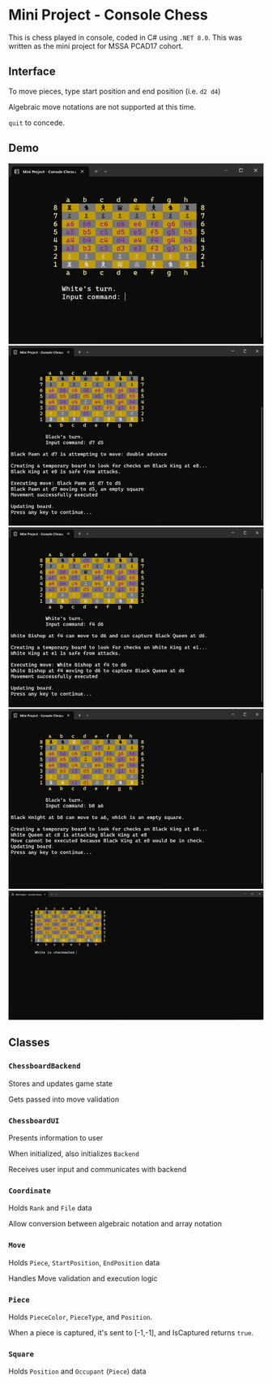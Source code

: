 # Mini Project - Console Chess
This is chess played in console, coded in C# using `.NET 8.0`. This was written as the mini project for MSSA PCAD17 cohort.


## Interface

To move pieces, type start position and end position (i.e. `d2 d4`)

Algebraic move notations are not supported at this time.

`quit` to concede.

## Demo
![Screenshot1](./media/Screenshot1.png)
![Screenshot2](./media/Screenshot2.png)
![Screenshot3](./media/Screenshot3.png)
![Screenshot4](./media/Screenshot4.png)
![Screenshot5](./media/Screenshot5.png)

## Classes

### `ChessboardBackend`

Stores and updates game state

Gets passed into move validation

### `ChessboardUI`

Presents information to user

When initialized, also initializes `Backend`

Receives user input and communicates with backend

### `Coordinate`

Holds `Rank` and `File` data

Allow conversion between algebraic notation and array notation

### `Move`

Holds `Piece`, `StartPosition`, `EndPosition` data

Handles Move validation and execution logic

### `Piece`

Holds `PieceColor`, `PieceType`, and `Position`.

When a piece is captured, it's sent to [-1,-1], and IsCaptured returns `true`.

### `Square`

Holds `Position` and `Occupant` (`Piece`) data
